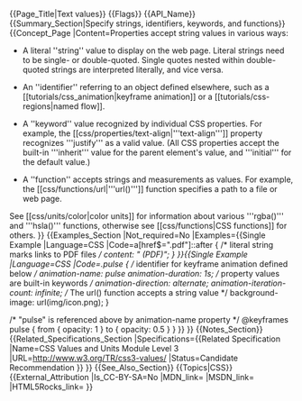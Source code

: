 {{Page_Title|Text values}}
{{Flags}}
{{API_Name}}
{{Summary_Section|Specify strings, identifiers, keywords, and functions}}
{{Concept_Page
|Content=Properties accept string values in various ways:

* A literal ''string'' value to display on the web page. Literal strings need to be single- or double-quoted. Single quotes nested within double-quoted strings are interpreted literally, and vice versa.

* An ''identifier'' referring to an object defined elsewhere, such as a [[tutorials/css_animation|keyframe animation]] or a [[tutorials/css-regions|named flow]].

* A ''keyword'' value recognized by individual CSS properties. For example, the [[css/properties/text-align|'''text-align''']] property recognizes '''justify''' as a valid value. (All CSS properties accept the built-in '''inherit''' value for the parent element's value, and '''initial''' for the default value.)

* A ''function'' accepts strings and measurements as values. For example, the [[css/functions/url|'''url()''']] function specifies a path to a file or web page. 

See [[css/units/color|color units]] for information about various '''rgba()''' and '''hsla()''' functions, otherwise see [[css/functions|CSS functions]] for others.
}}
{{Examples_Section
|Not_required=No
|Examples={{Single Example
|Language=CSS
|Code=a[href$=".pdf"]::after {
    /* literal string marks links to PDF files */
    content: " (PDF)";
}
}}{{Single Example
|Language=CSS
|Code=.pulse {
    /* identifier for keyframe animation defined below */
    animation-name: pulse
    animation-duration: 1s;
    /* property values are built-in keywords */
    animation-direction: alternate;
    animation-iteration-count: infinite;
    /* The url() function accepts a string value */
    background-image: url(img/icon.png);
}

/* "pulse" is referenced above by animation-name property */
@keyframes pulse {
    from { opacity: 1   }
    to   { opacity: 0.5 }
}
}}
}}
{{Notes_Section}}
{{Related_Specifications_Section
|Specifications={{Related Specification
|Name=CSS Values and Units Module Level 3
|URL=http://www.w3.org/TR/css3-values/
|Status=Candidate Recommendation
}}
}}
{{See_Also_Section}}
{{Topics|CSS}}
{{External_Attribution
|Is_CC-BY-SA=No
|MDN_link=
|MSDN_link=
|HTML5Rocks_link=
}}